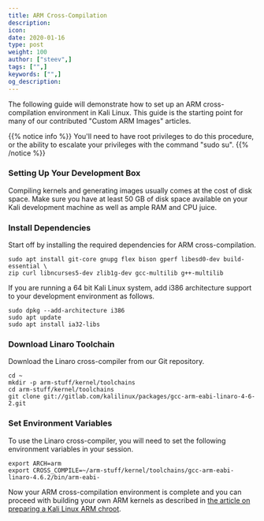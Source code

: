 ```yaml
---
title: ARM Cross-Compilation
description:
icon:
date: 2020-01-16
type: post
weight: 100
author: ["steev",]
tags: ["",]
keywords: ["",]
og_description:
---
```


The following guide will demonstrate how to set up an ARM cross-compilation environment in Kali Linux. This guide is the starting point for many of our contributed "Custom ARM Images" articles.

{{% notice info %}}
You'll need to have root privileges to do this procedure, or the ability to escalate your privileges with the command "sudo su".
{{% /notice %}}

### Setting Up Your Development Box

Compiling kernels and generating images usually comes at the cost of disk space. Make sure you have at least 50 GB of disk space available on your Kali development machine as well as ample RAM and CPU juice.

### Install Dependencies

Start off by installing the required dependencies for ARM cross-compilation.

```
sudo apt install git-core gnupg flex bison gperf libesd0-dev build-essential \
zip curl libncurses5-dev zlib1g-dev gcc-multilib g++-multilib
```

If you are running a 64 bit Kali Linux system, add i386 architecture support to your development environment as follows.

```
sudo dpkg --add-architecture i386
sudo apt update
sudo apt install ia32-libs
```

### Download Linaro Toolchain

Download the Linaro cross-compiler from our Git repository.

```
cd ~
mkdir -p arm-stuff/kernel/toolchains
cd arm-stuff/kernel/toolchains
git clone git://gitlab.com/kalilinux/packages/gcc-arm-eabi-linaro-4-6-2.git
```

### Set Environment Variables

To use the Linaro cross-compiler, you will need to set the following environment variables in your session.

```
export ARCH=arm
export CROSS_COMPILE=~/arm-stuff/kernel/toolchains/gcc-arm-eabi-linaro-4.6.2/bin/arm-eabi-
```

Now your ARM cross-compilation environment is complete and you can proceed with building your own ARM kernels as described in [the article on preparing a Kali Linux ARM chroot](/docs/development/kali-linux-arm-chroot/).
